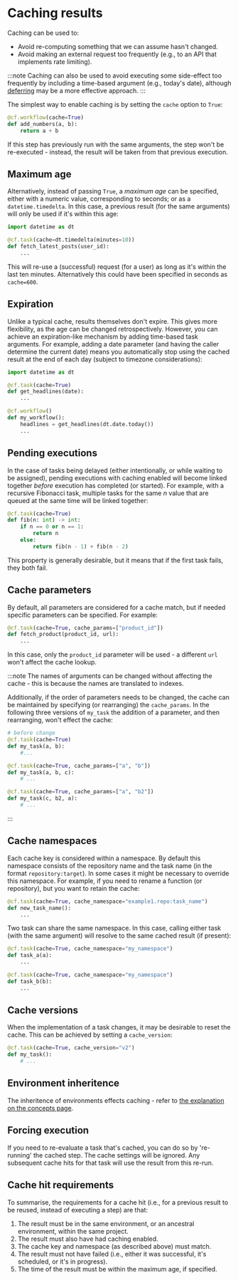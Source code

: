 # Caching results

Caching can be used to:

- Avoid re-computing something that we can assume hasn't changed.
- Avoid making an external request too frequently (e.g., to an API that implements rate limiting).

:::note
Caching can also be used to avoid executing some side-effect too frequently by including a time-based argument (e.g., today's date), although [deferring](/deferring) may be a more effective approach.
:::

The simplest way to enable caching is by setting the `cache` option to `True`:

```python
@cf.workflow(cache=True)
def add_numbers(a, b):
    return a + b
```

If this step has previously run with the same arguments, the step won't be re-executed - instead, the result will be taken from that previous execution.

## Maximum age

Alternatively, instead of passing `True`, a _maximum age_ can be specified, either with a numeric value, corresponding to seconds; or as a `datetime.timedelta`. In this case, a previous result (for the same arguments) will only be used if it's within this age:

```python
import datetime as dt

@cf.task(cache=dt.timedelta(minutes=10))
def fetch_latest_posts(user_id):
    ...
```

This will re-use a (successful) request (for a user) as long as it's within the last ten minutes. Alternatively this could have been specified in seconds as `cache=600`.

## Expiration

Unlike a typical cache, results themselves don't expire. This gives more flexibility, as the age can be changed retrospectively. However, you can achieve an expiration-like mechanism by adding time-based task arguments. For example, adding a date parameter (and having the caller determine the current date) means you automatically stop using the cached result at the end of each day (subject to timezone considerations):

```python
import datetime as dt

@cf.task(cache=True)
def get_headlines(date):
    ...

@cf.workflow()
def my_workflow():
    headlines = get_headlines(dt.date.today())
    ...
```

## Pending executions

In the case of tasks being delayed (either intentionally, or while waiting to be assigned), pending executions with caching enabled will become linked together _before_ execution has completed (or started). For example, with a recursive Fibonacci task, multiple tasks for the same _n_ value that are queued at the same time will be linked together:

```python
@cf.task(cache=True)
def fib(n: int) -> int:
    if n == 0 or n == 1:
        return n
    else:
        return fib(n - 1) + fib(n - 2)
```

This property is generally desirable, but it means that if the first task fails, they both fail.

## Cache parameters

By default, all parameters are considered for a cache match, but if needed specific parameters can be specified. For example:

```python
@cf.task(cache=True, cache_params=["product_id"])
def fetch_product(product_id, url):
    ...
```

In this case, only the `product_id` parameter will be used - a different `url` won't affect the cache lookup.

:::note
The names of arguments can be changed without affecting the cache - this is because the names are translated to indexes.

Additionally, if the order of parameters needs to be changed, the cache can be maintained by specifying (or rearranging) the `cache_params`. In the following three versions of `my_task` the addition of a parameter, and then rearranging, won't effect the cache:

```python
# before change
@cf.task(cache=True)
def my_task(a, b):
    #...
```

```python
@cf.task(cache=True, cache_params=["a", "b"])
def my_task(a, b, c):
    # ...
```

```python
@cf.task(cache=True, cache_params=["a", "b2"])
def my_task(c, b2, a):
    # ...
```
:::

## Cache namespaces

Each cache key is considered within a namespace. By default this namespace consists of the repository name and the task name (in the format `repository:target`). In some cases it might be necessary to override this namespace. For example, if you need to rename a function (or repository), but you want to retain the cache:

```python
@cf.task(cache=True, cache_namespace="example1.repo:task_name")
def new_task_name():
    ...
```

Two task can share the same namespace. In this case, calling either task (with the same argument) will resolve to the same cached result (if present):

```python
@cf.task(cache=True, cache_namespace="my_namespace")
def task_a(a):
    ...

@cf.task(cache=True, cache_namespace="my_namespace")
def task_b(b):
    ...
```

## Cache versions

When the implementation of a task changes, it may be desirable to reset the cache. This can be achieved by setting a `cache_version`:

```python
@cf.task(cache=True, cache_version="v2")
def my_task():
    # ...
```

## Environment inheritence

The inheritence of environments effects caching - refer to [the explanation on the concepts page](/concepts#environment-inheritence).

## Forcing execution

If you need to re-evaluate a task that's cached, you can do so by 're-running' the cached step. The cache settings will be ignored. Any subsequent cache hits for that task will use the result from this re-run.

## Cache hit requirements

To summarise, the requirements for a cache hit (i.e., for a previous result to be reused, instead of executing a step) are that:

1. The result must be in the same environment, or an ancestral environment, within the same project.
2. The result must also have had caching enabled.
3. The cache key and namespace (as described above) must match.
4. The result must not have failed (i.e., either it was successful, it's scheduled, or it's in progress).
5. The time of the result must be within the maximum age, if specified.


